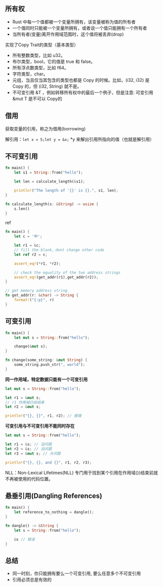 ## 所有权

- Rust 中每一个值都被一个变量所拥有，该变量被称为值的所有者
- 一个值同时只能被一个变量所拥有，或者说一个值只能拥有一个所有者
- 当所有者(变量)离开作用域范围时，这个值将被丢弃(drop)

实现了Copy Trait的类型（基本类型）

- 所有整数类型，比如 u32。
- 布尔类型，bool，它的值是 true 和 false。
- 所有浮点数类型，比如 f64。
- 字符类型，char。
- 元组，当且仅当其包含的类型也都是 Copy 的时候。比如，(i32, i32) 是 Copy 的，但 (i32, String) 就不是。
- 不可变引用 &T ，例如转移所有权中的最后一个例子，但是注意: 可变引用 &mut T 是不可以 Copy的

## 借用

获取变量的引用，称之为借用(borrowing)

解引用：`let x = 5;let y = &x;` *y 来解出引用所指向的值（也就是解引用）

## 不可变引用

```rust
fn main() {
    let s1 = String::from("hello");

    let len = calculate_length(&s1);

    println!("The length of '{}' is {}.", s1, len);
}

fn calculate_length(s: &String) -> usize {
    s.len()
}
```

ref

```rust
fn main() {
    let c = '中';

    let r1 = &c;
    // fill the blank，dont change other code
    let ref r2 = c;

    assert_eq!(*r1, *r2);

    // check the equality of the two address strings
    assert_eq!(get_addr(r1),get_addr(r2));
}

// get memory address string
fn get_addr(r: &char) -> String {
    format!("{:p}", r)
}
```

## 可变引用

```rust
fn main() {
    let mut s = String::from("hello");

    change(&mut s);
}

fn change(some_string: &mut String) {
    some_string.push_str(", world");
}
```

**同一作用域，特定数据只能有一个可变引用**

```rust
let mut s = String::from("hello");

let r1 = &mut s;
// r1 作用域已经结束
let r2 = &mut s;

println!("{}, {}", r1, r2); // 报错
```

**可变引用与不可变引用不能同时存在**

```rust
let mut s = String::from("hello");

let r1 = &s; // 没问题
let r2 = &s; // 没问题
let r3 = &mut s; // 大问题

println!("{}, {}, and {}", r1, r2, r3);
```

NLL：Non-Lexical Lifetimes(NLL) 专门用于找到某个引用在作用域(})结束前就不再被使用的代码位置。


## 悬垂引用(Dangling References)

```rust
fn main() {
    let reference_to_nothing = dangle();
}

fn dangle() -> &String {
    let s = String::from("hello");

    &s // 错误
}
```

## 总结

- 同一时刻，你只能拥有要么一个可变引用, 要么任意多个不可变引用
- 引用必须总是有效的

